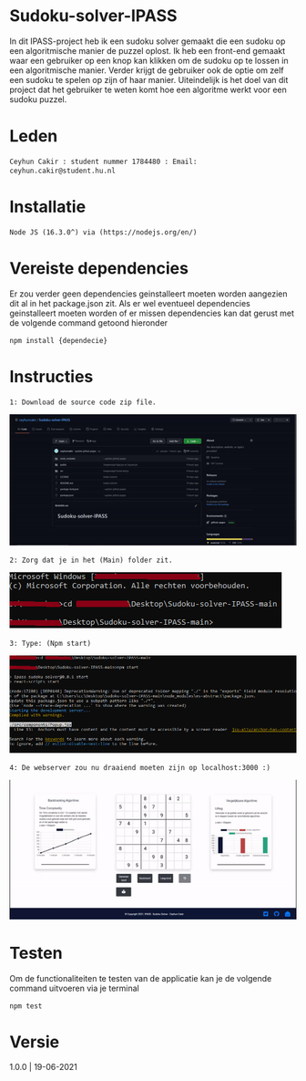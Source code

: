 # Sudoku-solver-IPASS
In dit IPASS-project heb ik een sudoku solver gemaakt die een sudoku op een algoritmische manier de puzzel oplost. Ik heb een front-end gemaakt waar een gebruiker op een knop kan klikken om de sudoku op te lossen in een algoritmische manier. Verder krijgt de gebruiker ook de optie om zelf een sudoku te spelen op zijn of haar manier. Uiteindelijk is het doel van dit project dat het gebruiker te weten komt hoe een algoritme werkt voor een sudoku puzzel.
# Leden

```
Ceyhun Cakir : student nummer 1784480 : Email: ceyhun.cakir@student.hu.nl
```

# Installatie

```
Node JS (16.3.0^) via (https://nodejs.org/en/)
```

# Vereiste dependencies

Er zou verder geen dependencies geinstalleert moeten worden aangezien dit al in het package.json zit. Als er wel eventueel dependencies geinstalleert moeten worden of er missen dependencies kan dat gerust met de volgende command getoond hieronder

```
npm install {dependecie}
```

# Instructies

```
1: Download de source code zip file.
```
![](Gitimg-videos/downloadsourcecode.gif)

```
2: Zorg dat je in het (Main) folder zit.
```
![](Gitimg-videos/ga-in-folder.png)

```
3: Type: (Npm start)
```
![](Gitimg-videos/npmstart.png)

```
4: De webserver zou nu draaiend moeten zijn op localhost:3000 :)
```
![](Gitimg-videos/webpageready.gif)

# Testen
Om de functionaliteiten te testen van de applicatie kan je de volgende command uitvoeren via je terminal
```
npm test
```

# Versie
1.0.0 | 19-06-2021
